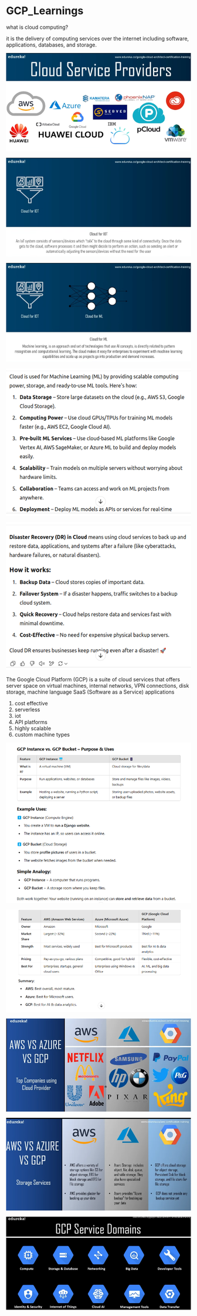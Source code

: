 # GCP_Learnings



what is cloud computing?

<!-- ans:  -->

it is the delivery of computing services over the internet including software, applications, databases, and storage.

<!-- cloud sevice providerse -->
![alt text](image.png)

<!-- cloud for iot -->
![alt text](image-1.png)

<!-- cloud for ML -->
![alt text](image-2.png)
<!-- how it will use in ml -->
![alt text](image-3.png)

<!-- what is disaster recovery -->

![alt text](image-4.png)


<!-- what is google cloud platform -->
The Google Cloud Platform (GCP) is a suite of cloud services that offers server space on virtual machines, internal networks, VPN connections, disk storage, machine language SaaS (Software as a Service) applications

 <!-- why GCP -->

1. cost effective
2. serverless
3. iot
4. API platforms
5. highly scalable
6. custom machine types

<!--  uses of gcp instance and bucket in gcp -->
![alt text](image-7.png)


<!--AWS vs AZURE vs GCP -->

![alt text](image-5.png)

<!-- TOP Companies using cloud servers -->
![alt text](image-6.png)

<!-- storage services -->
![alt text](image-8.png)

<!-- GCP service domains -->
![alt text](image-9.png)